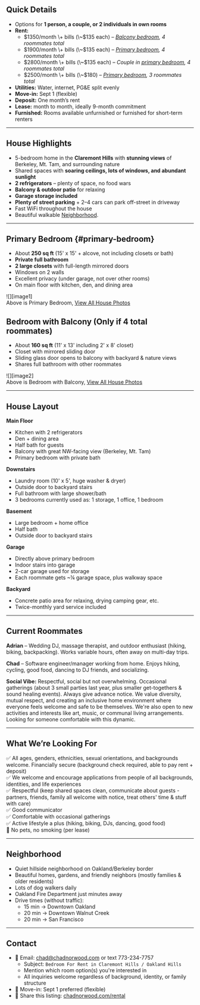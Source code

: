 ## **Quick Details**

* Options for **1 person, a couple, or 2 individuals in own rooms**  
* **Rent:**  
  * $1350/month \+ bills (\~$135 each) – [*Balcony bedroom*](https://docs.google.com/document/d/1w7f6Ms5fgaAzcEbH3lgkoG2WEqNZB_BDpfStQCzMqhQ/edit?fbclid=IwY2xjawMVxyFleHRuA2FlbQIxMABicmlkETFKblVna2pQRm83cW9RNXlDAR45EtNfL0ePRXt-TOmAIipmzW-uRGEthf23s4As8mHvHjCdZcwRSRohnlxV1Q_aem_Oldk0AJKQLomnrhh-N3H4Q&tab=t.0#heading=h.vowlap9aq7cd)*, 4 roommates total*  
  * $1900/month \+ bills (\~$135 each) – [*Primary bedroom*](https://docs.google.com/document/d/1w7f6Ms5fgaAzcEbH3lgkoG2WEqNZB_BDpfStQCzMqhQ/edit?fbclid=IwY2xjawMVxyFleHRuA2FlbQIxMABicmlkETFKblVna2pQRm83cW9RNXlDAR45EtNfL0ePRXt-TOmAIipmzW-uRGEthf23s4As8mHvHjCdZcwRSRohnlxV1Q_aem_Oldk0AJKQLomnrhh-N3H4Q&tab=t.0#heading=h.x0e0v3ujgvzt)*, 4 roommates total*  
  * $2800/month \+ bills (\~$135 each) – *Couple in [primary bedroom](#primary-bedroom), 4 roommates total*  
  * $2500/month \+ bills (\~$180) – [*Primary bedroom*](https://docs.google.com/document/d/1w7f6Ms5fgaAzcEbH3lgkoG2WEqNZB_BDpfStQCzMqhQ/edit?fbclid=IwY2xjawMVxyFleHRuA2FlbQIxMABicmlkETFKblVna2pQRm83cW9RNXlDAR45EtNfL0ePRXt-TOmAIipmzW-uRGEthf23s4As8mHvHjCdZcwRSRohnlxV1Q_aem_Oldk0AJKQLomnrhh-N3H4Q&tab=t.0#heading=h.x0e0v3ujgvzt)*, 3 roommates total*  
* **Utilities:** Water, internet, PG\&E split evenly  
* **Move-in:** Sept 1 (flexible)  
* **Deposit:** One month’s rent  
* **Lease:** month to month, ideally 9-month commitment  
* **Furnished:** Rooms available unfurnished or furnished for short-term renters

---

## **House Highlights**

* 5-bedroom home in the **Claremont Hills** with **stunning views** of Berkeley, Mt. Tam, and surrounding nature  
* Shared spaces with **soaring ceilings, lots of windows, and abundant sunlight**  
* **2 refrigerators** – plenty of space, no food wars  
* **Balcony & outdoor patio** for relaxing  
* **Garage storage included**  
* **Plenty of street parking** \+ 2–4 cars can park off-street in driveway  
* Fast WiFi throughout the house  
* Beautiful walkable [Neighborhood](?tab=t.0#heading=h.goebdfcp8u2b).

---

## **Primary Bedroom** {#primary-bedroom}

* About **250 sq ft** (15' x 15' \+ alcove, not including closets or bath)  
* **Private full bathroom**  
* **2 large closets** with full-length mirrored doors  
* Windows on 2 walls  
* Excellent privacy (under garage, not over other rooms)  
* On main floor with kitchen, den, and dining area

![][image1]  
Above is Primary Bedroom,  [View All House Photos](https://photos.app.goo.gl/i1ddhJcYNHat9c6s9) 

## **Bedroom with Balcony (Only if 4 total roommates)**

* About **160 sq ft** (11' x 13' including 2' x 8' closet)  
* Closet with mirrored sliding door  
* Sliding glass door opens to balcony with backyard & nature views  
* Shares full bathroom with other roommates

![][image2]  
Above is Bedroom with Balcony,  [View All House Photos](https://photos.app.goo.gl/i1ddhJcYNHat9c6s9) 

---

## **House Layout**

**Main Floor**

* Kitchen with 2 refrigerators  
* Den \+ dining area  
* Half bath for guests  
* Balcony with great NW-facing view (Berkeley, Mt. Tam)  
* Primary bedroom with private bath

**Downstairs**

* Laundry room (10' x 5', huge washer & dryer)  
* Outside door to backyard stairs  
* Full bathroom with large shower/bath  
* 3 bedrooms currently used as: 1 storage, 1 office, 1 bedroom

**Basement**

* Large bedroom \+ home office  
* Half bath  
* Outside door to backyard stairs

**Garage**

* Directly above primary bedroom  
* Indoor stairs into garage  
* 2-car garage used for storage  
* Each roommate gets \~¼ garage space, plus walkway space

**Backyard**

* Concrete patio area for relaxing, drying camping gear, etc.  
* Twice-monthly yard service included

---

## **Current Roommates**

**Adrian** – Wedding DJ, massage therapist, and outdoor enthusiast (hiking, biking, backpacking). Works variable hours, often away on multi-day trips.

**Chad** – Software engineer/manager working from home. Enjoys hiking, cycling, good food, dancing to DJ friends, and socializing.

**Social Vibe:** Respectful, social but not overwhelming. Occasional gatherings (about 3 small parties last year, plus smaller get-togethers & sound healing events). Always give advance notice. We value diversity, mutual respect, and creating an inclusive home environment where everyone feels welcome and safe to be themselves. We're also open to new activities and interests like art, music, or communal living arrangements. Looking for someone comfortable with this dynamic.

---

## **What We’re Looking For**

✅ All ages, genders, ethnicities, sexual orientations, and backgrounds welcome. Financially secure (background check required, able to pay rent \+ deposit)  
✅ We welcome and encourage applications from people of all backgrounds, identities, and life experiences  
✅ Respectful (keep shared spaces clean, communicate about guests - partners, friends, family all welcome with notice, treat others' time & stuff with care)  
✅ Good communicator  
✅ Comfortable with occasional gatherings  
✅ Active lifestyle a plus (hiking, biking, DJs, dancing, good food)  
🚫 No pets, no smoking (per lease)

---

## **Neighborhood**

* Quiet hillside neighborhood on Oakland/Berkeley border  
* Beautiful homes, gardens, and friendly neighbors (mostly families & older residents)  
* Lots of dog walkers daily  
* Oakland Fire Department just minutes away  
* Drive times (without traffic):  
  * 15 min → Downtown Oakland  
  * 20 min → Downtown Walnut Creek  
  * 20 min → San Francisco

---

## **Contact**

* 📧 Email: [chad@chadnorwood.com](mailto:chad@chadnorwood.com) or text 773-234-7757  
  * Subject: `Bedroom For Rent in Claremont Hills / Oakland Hills`  
  * Mention which room option(s) you're interested in  
  * All inquiries welcome regardless of background, identity, or family structure  
* 📅 Move-in: Sept 1 preferred (flexible)  
* 🔗 Share this listing: [chadnorwood.com/rental](https://chadnorwood.com/rental)



